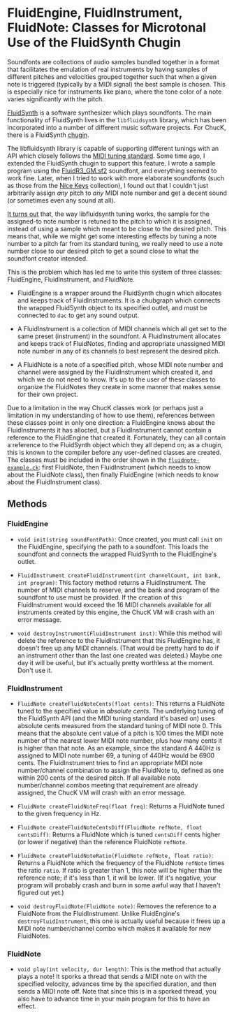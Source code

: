 # FluidEngine, FluidInstrument, FluidNote: Classes for Microtonal Use of the FluidSynth Chugin

Soundfonts are collections of audio samples bundled together in a format that facilitates the emulation of real instruments by having samples of different pitches and velocities grouped together such that when a given note is triggered (typically by a MIDI signal) the best sample is chosen. This is especially nice for instruments like piano, where the tone color of a note varies significantly with the pitch.

[FluidSynth](http://www.fluidsynth.org/) is a software synthesizer which plays soundfonts. The main functionality of FluidSynth lives in the `libfluidsynth` library, which has been incorporated into a number of different music software projects. For ChucK, there is a FluidSynth [chugin](https://github.com/ccrma/chugins).

The libfluidsynth library is capable of supporting different tunings with an API which closely follows the [MIDI tuning standard](https://en.wikipedia.org/wiki/MIDI_tuning_standard). Some time ago, I extended the FluidSynth chugin to support this feature. I wrote a sample program using the [FluidR3_GM.sf2](https://member.keymusician.com/Member/FluidR3_GM/index.html) soundfont, and everything seemed to work fine. Later, when I tried to work with more elaborate soundfonts (such as those from the [Nice Keys](https://sites.google.com/site/soundfonts4u/) collection), I found out that I couldn't just arbitrarily assign _any_ pitch to _any_ MIDI note number and get a decent sound (or sometimes even any sound at all).

[It turns out](https://lists.nongnu.org/archive/html/fluid-dev/2020-01/msg00024.html) that, the way libfluidsynth tuning works, the sample for the assigned-to note number is retuned to the pitch to which it is assigned, instead of using a sample which meant to be close to the desired pitch. This means that, while we might get some interesting effects by tuning a note number to a pitch far from its standard tuning, we really need to use a note number close to our desired pitch to get a sound close to what the soundfont creator intended.

This is the problem which has led me to write this system of three classes: FluidEngine, FluidInstrument, and FluidNote.

* FluidEngine is a wrapper around the FluidSynth chugin which allocates and keeps track of FluidInstruments. It is a chubgraph which connects the wrapped FluidSynth object to its specified outlet, and must be connected to `dac` to get any sound output.

* A FluidInstrument is a collection of MIDI channels which all get set to the same preset (instrument) in the soundfont. A FluidInstrument allocates and keeps track of FluidNotes, finding and appropriate unassigned MIDI note number in any of its channels to best represent the desired pitch.

* A FluidNote is a note of a specified pitch, whose MIDI note number and channel were assigned by the FluidInstrument which created it, and which we do not need to know. It's up to the user of these classes to organize the FluidNotes they create in some manner that makes sense for their own project.

Due to a limitation in the way ChucK classes work (or perhaps just a limitation in my understanding of how to use them), references between these classes point in only one direction: a FluidEngine knows about the FluidInstruments it has allocted, but a FluidInstrument cannot contain a reference to the FluidEngine that created it. Fortunately, they can all contain a reference to the FluidSynth object which they all depend on; as a chugin, this is known to the compiler before any user-defined classes are created. The classes must be included in the order shown in the [`fluidnote-example.ck`](fluidnote-example.ck): first FluidNote, then FluidInstrument (which needs to know about the FluidNote class), then finally FluidEngine (which needs to know about the FluidInstrument class).

## Methods

### FluidEngine

* `void init(string soundFontPath)`: Once created, you must call `init` on the FluidEngine, specifying the path to a soundfont. This loads the soundfont and connects the wrapped FluidSynth to the FluidEngine's outlet.

* `FluidInstrument createFluidInstrument(int channelCount, int bank, int program)`: This factory method returns a FluidInstrument. The number of MIDI channels to reserve, and the bank and program of the soundfont to use must be provided. If the creation of this FluidInstrument would exceed the 16 MIDI channels available for all instruments created by this engine, the ChucK VM will crash with an error message.

* `void destroyInstrument(FluidInstrument inst)`: While this method will delete the reference to the FluidInstrument that this FluidEngine has, it doesn't free up any MIDI channels. (That would be pretty hard to do if an instrument other than the last one created was deleted.) Maybe one day it will be useful, but it's actually pretty worthless at the moment. Don't use it.

### FluidInstrument

* `FluidNote createFluidNoteCents(float cents)`: This returns a FluidNote tuned to the specified value in _absolute cents_. The underlying tuning of the FluidSynth API (and the MIDI tuning standard it's based on) uses absolute cents measured from the standard tuning of MIDI note 0. This means that the absolute cent value of a pitch is 100 times the MIDI note number of the nearest lower MIDI note number, plus how many cents it is higher than that note. As an example, since the standard A 440Hz is assigned to MIDI note number 69, a tuning of 440Hz would be 6900 cents. The FluidInstrument tries to find an appropriate MIDI note number/channel combination to assign the FluidNote to, defined as one within 200 cents of the desired pitch. If all available note number/channel combos meeting that requirement are already assigned, the ChucK VM will crash with an error message.

* `FluidNote createFluidNoteFreq(float freq)`: Returns a FluidNote tuned to the given frequency in Hz.

* `FluidNote createFluidNoteCentsDiff(FluidNote refNote, float centsDiff)`: Returns a FluidNote which is tuned `centsDiff` cents higher (or lower if negative) than the reference FluidNote `refNote`.

* `FluidNote createFluidNoteRatio(FluidNote refNote, float ratio)`: Returns a FluidNote which the frequency of the FluidNote `refNote` times the ratio `ratio`. If ratio is greater than 1, this note will be higher than the reference note; if it's less than 1, it will be lower. (If it's negative, your program will probably crash and burn in some awful way that I haven't figured out yet.)

* `void destroyFluidNote(FluidNote note)`: Removes the reference to a FluidNote from the FluidInstrument. Unlike FluidEngine's `destroyFluidInstrument`, this one is actually useful because it frees up a MIDI note number/channel combo which makes it available for new FluidNotes.

### FluidNote

* `void play(int velocity, dur length)`: This is the method that actually plays a note! It sporks a thread that sends a MIDI note on with the specified velocity, advances time by the specified duration, and then sends a MIDI note off. Note that since this is in a sporked thread, you also have to advance time in your main program for this to have an effect.
